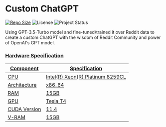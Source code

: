 # __Custom ChatGPT__
[![Repo Size](https://img.shields.io/github/repo-size/tushar-mahalya/Custom-ChatGPT?style=flat-square)](https://github.com/tushar-mahalya/Custom-ChatGPT)  ![License](https://img.shields.io/badge/license-MIT-red.svg)  ![Project Status](https://img.shields.io/badge/status-In_Process-brightgreen.svg)


Using GPT-3.5-Turbo model and fine-tuned/trained it over Reddit data to create a custom ChatGPT with the wisdom of Reddit Community and power of OpenAI's GPT model.

### <u>Hardware Specification
| Component | Specification |
| --- | --- |
| CPU | Intel(R) Xeon(R) Platinum 8259CL |
| Architecture | x86_64 |
| RAM | 15GB |
| GPU | Tesla T4 |
| CUDA Version | 11.4 |
| V-RAM | 15GB |

